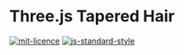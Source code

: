 # Three.js Tapered Hair

[![mit-licence](http://img.shields.io/:license-mit-blue.svg)](http://opensource.org/licenses/MIT) [![js-standard-style](https://img.shields.io/badge/code%20style-standard-brightgreen.svg?style=flat)](https://github.com/feross/standard)
